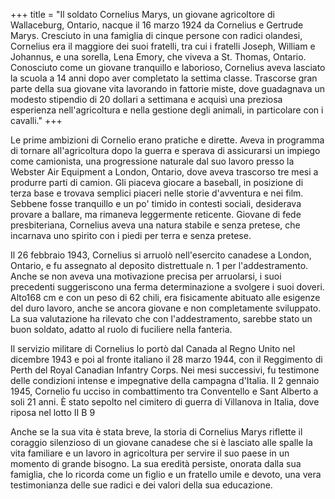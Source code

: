 +++
title = "Il soldato Cornelius Marys, un giovane agricoltore di Wallaceburg, Ontario, nacque il 16 marzo 1924 da Cornelius e Gertrude Marys. Cresciuto in una famiglia di cinque persone con radici olandesi, Cornelius era il maggiore dei suoi fratelli, tra cui i fratelli Joseph, William e Johannus, e una sorella, Lena Emory, che viveva a St. Thomas, Ontario. Conosciuto come un giovane tranquillo e laborioso, Cornelius aveva lasciato la scuola a 14 anni dopo aver completato la settima classe. Trascorse gran parte della sua giovane vita lavorando in fattorie miste, dove guadagnava un modesto stipendio di 20 dollari a settimana e acquisì una preziosa esperienza nell'agricoltura e nella gestione degli animali, in particolare con i cavalli."
+++


Le prime ambizioni di Cornelio erano pratiche e dirette. Aveva in programma di tornare all'agricoltura dopo la guerra e sperava di assicurarsi un impiego come camionista, una progressione naturale dal suo lavoro presso la Webster Air Equipment a London, Ontario, dove aveva trascorso tre mesi a produrre parti di camion. 
Gli piaceva giocare a baseball, in posizione di terza base e trovava semplici piaceri nelle storie d'avventura e nei film. Sebbene fosse tranquillo e un po' timido in contesti sociali, desiderava provare a ballare, ma rimaneva leggermente reticente. 
Giovane di fede presbiteriana, Cornelius aveva una natura stabile e senza pretese, che incarnava uno spirito con i piedi per terra e senza pretese.

Il 26 febbraio 1943, Cornelius si arruolò nell'esercito canadese a London, Ontario, e fu assegnato al deposito distrettuale n. 1 per l'addestramento. Anche se non aveva una motivazione precisa per arruolarsi, i suoi precedenti suggeriscono una ferma determinazione a svolgere i suoi doveri. Alto168 cm e con un peso di 62 chili, era fisicamente abituato alle esigenze del duro lavoro, anche se ancora giovane e non completamente sviluppato. La sua valutazione ha rilevato che con l'addestramento, sarebbe stato un buon soldato, adatto al ruolo di fuciliere nella fanteria.

Il servizio militare di Cornelius lo portò dal Canada al Regno Unito nel dicembre 1943 e poi al fronte italiano il 28 marzo 1944, con il Reggimento di Perth del Royal Canadian Infantry Corps. Nei mesi successivi, fu testimone delle condizioni intense e impegnative della campagna d'Italia. 
Il 2 gennaio 1945, Cornelio fu ucciso in combattimento tra Conventello e Sant Alberto a soli 21 anni. 
È stato sepolto nel cimitero di guerra di Villanova in Italia, dove riposa nel lotto II B 9

Anche se la sua vita è stata breve, la storia di Cornelius Marys riflette il coraggio silenzioso di un giovane canadese che si è lasciato alle spalle la vita familiare e un lavoro in agricoltura per servire il suo paese in un momento di grande bisogno. 
La sua eredità persiste, onorata dalla sua famiglia, che lo ricorda come un figlio e un fratello umile e devoto, una vera testimonianza delle sue radici e dei valori della sua educazione.
